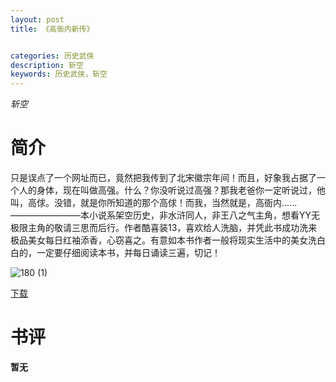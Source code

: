 ```yaml
---
layout: post
title: 《高衙内新传》


categories: 历史武侠
description: 斩空
keywords: 历史武侠，斩空
---
```


*斩空*

# 简介

只是误点了一个网址而已，竟然把我传到了北宋徽宗年间！而且，好象我占据了一个人的身体，现在叫做高强。什么？你没听说过高强？那我老爸你一定听说过，他叫，高俅。没错，就是你所知道的那个高俅！而我，当然就是，高衙内......————————本小说系架空历史，非水浒同人，非王八之气主角，想看YY无极限主角的敬请三思而后行。作者酷喜装13，喜欢给人洗脑，并凭此书成功洗来极品美女每日红袖添香，心窃喜之。有意如本书作者一般将现实生活中的美女洗白白的，一定要仔细阅读本书，并每日诵读三遍，切记！

![180 (1)](http://tvax4.sinaimg.cn/large/008dGP0Fgy1gu3o1jbfp1j304605k749.jpg)

[下载](https://link.jscdn.cn/1drv/aHR0cHM6Ly8xZHJ2Lm1zL3QvcyFBaGU2R2dNWmVFb2poVWRmMU4tdUdFbE1mSmxWP2U9YXA1T01j.txt)

# 书评
**暂无**